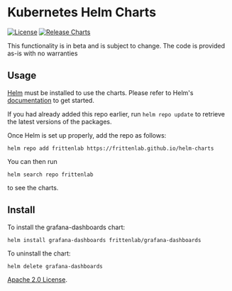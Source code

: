 # Kubernetes Helm Charts

[![License](https://img.shields.io/badge/License-Apache%202.0-blue.svg)](https://opensource.org/licenses/Apache-2.0) [![Release Charts](https://github.com/frittenlab/helm-charts/actions/workflows/release.yml/badge.svg?branch=main)](https://github.com/frittenlab/helm-charts/actions/workflows/release.yml)

This functionality is in beta and is subject to change. The code is provided as-is with no warranties

## Usage

[Helm](https://helm.sh) must be installed to use the charts.
Please refer to Helm's [documentation](https://helm.sh/docs/) to get started.

If you had already added this repo earlier, run `helm repo update` to retrieve the latest versions of the packages.

Once Helm is set up properly, add the repo as follows:

```console
helm repo add frittenlab https://frittenlab.github.io/helm-charts
```

You can then run

```console
helm search repo frittenlab
```

to see the charts.

## Install

To install the grafana-dashboards chart:

```console
helm install grafana-dashboards frittenlab/grafana-dashboards
```

To uninstall the chart:

```console
helm delete grafana-dashboards
```

[Apache 2.0 License](https://github.com/frittenlab/helm-charts/blob/main/LICENSE).
